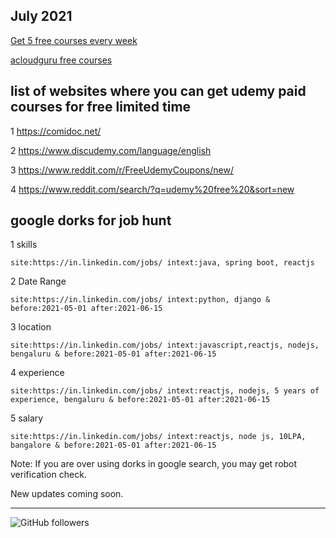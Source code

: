 July 2021
-------------------------------------
[Get 5 free courses every week](https://learn.pluralsight.com/resource/free-course/free-weekly-course)

[acloudguru free courses](https://acloudguru.com/blog/news/whats-free-at-acg)

list of websites where you can get udemy paid courses for free limited time
--------------------------------------
1 https://comidoc.net/

2 https://www.discudemy.com/language/english

3 https://www.reddit.com/r/FreeUdemyCoupons/new/

4 https://www.reddit.com/search/?q=udemy%20free%20&sort=new

google dorks for job hunt
---------------------------------------
1 skills

 ` site:https://in.linkedin.com/jobs/ intext:java, spring boot, reactjs ` 

2 Date Range

 ` site:https://in.linkedin.com/jobs/ intext:python, django & before:2021-05-01 after:2021-06-15 ` 

3 location

 ` site:https://in.linkedin.com/jobs/ intext:javascript,reactjs, nodejs, bengaluru & before:2021-05-01 after:2021-06-15 ` 

4 experience 

 ` site:https://in.linkedin.com/jobs/ intext:reactjs, nodejs, 5 years of experience, bengaluru & before:2021-05-01 after:2021-06-15 ` 

5 salary

 ` site:https://in.linkedin.com/jobs/ intext:reactjs, node js, 10LPA, bangalore & before:2021-05-01 after:2021-06-15 ` 


Note: If you are over using dorks in google search, you may get robot verification check.

New updates coming soon.

--------------------------------------------------------------------------------------
<img alt="GitHub followers" src="https://img.shields.io/github/followers/josepraveen?style=social">

